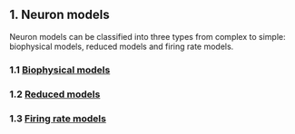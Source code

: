 ## 1. Neuron models

Neuron models can be classified into three types from complex to simple: biophysical models, reduced models and firing rate models.

### 1.1 [Biophysical models](neurons/biophysical_models.md)

### 1.2 [Reduced models](neurons/reduced_models.md)

### 1.3 [Firing rate models](neurons/firing_rate_models.md)